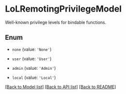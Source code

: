# LoLRemotingPrivilegeModel

Well-known privilege levels for bindable functions.

## Enum

* `none` (value: `'None'`)

* `user` (value: `'User'`)

* `admin` (value: `'Admin'`)

* `local` (value: `'Local'`)

[[Back to Model list]](../README.md#documentation-for-models) [[Back to API list]](../README.md#documentation-for-api-endpoints) [[Back to README]](../README.md)
